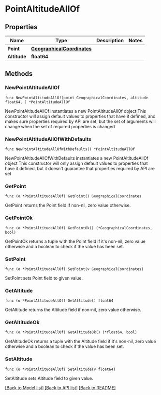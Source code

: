# PointAltitudeAllOf

## Properties

Name | Type | Description | Notes
------------ | ------------- | ------------- | -------------
**Point** | [**GeographicalCoordinates**](GeographicalCoordinates.md) |  | 
**Altitude** | **float64** |  | 

## Methods

### NewPointAltitudeAllOf

`func NewPointAltitudeAllOf(point GeographicalCoordinates, altitude float64, ) *PointAltitudeAllOf`

NewPointAltitudeAllOf instantiates a new PointAltitudeAllOf object
This constructor will assign default values to properties that have it defined,
and makes sure properties required by API are set, but the set of arguments
will change when the set of required properties is changed

### NewPointAltitudeAllOfWithDefaults

`func NewPointAltitudeAllOfWithDefaults() *PointAltitudeAllOf`

NewPointAltitudeAllOfWithDefaults instantiates a new PointAltitudeAllOf object
This constructor will only assign default values to properties that have it defined,
but it doesn't guarantee that properties required by API are set

### GetPoint

`func (o *PointAltitudeAllOf) GetPoint() GeographicalCoordinates`

GetPoint returns the Point field if non-nil, zero value otherwise.

### GetPointOk

`func (o *PointAltitudeAllOf) GetPointOk() (*GeographicalCoordinates, bool)`

GetPointOk returns a tuple with the Point field if it's non-nil, zero value otherwise
and a boolean to check if the value has been set.

### SetPoint

`func (o *PointAltitudeAllOf) SetPoint(v GeographicalCoordinates)`

SetPoint sets Point field to given value.


### GetAltitude

`func (o *PointAltitudeAllOf) GetAltitude() float64`

GetAltitude returns the Altitude field if non-nil, zero value otherwise.

### GetAltitudeOk

`func (o *PointAltitudeAllOf) GetAltitudeOk() (*float64, bool)`

GetAltitudeOk returns a tuple with the Altitude field if it's non-nil, zero value otherwise
and a boolean to check if the value has been set.

### SetAltitude

`func (o *PointAltitudeAllOf) SetAltitude(v float64)`

SetAltitude sets Altitude field to given value.



[[Back to Model list]](../README.md#documentation-for-models) [[Back to API list]](../README.md#documentation-for-api-endpoints) [[Back to README]](../README.md)


